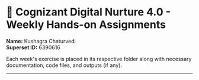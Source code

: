 # 🚀 Cognizant Digital Nurture 4.0 - Weekly Hands-on Assignments

**Name:** Kushagra Chaturvedi  
**Superset ID:** 6390616


Each week's exercise is placed in its respective folder along with necessary documentation, code files, and outputs (if any).

---

